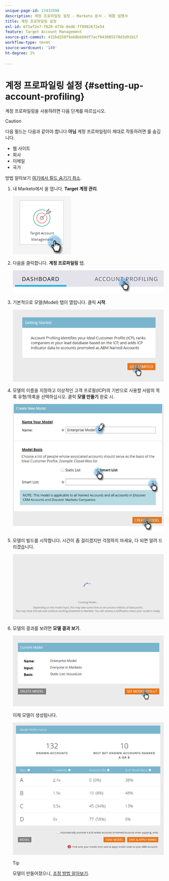 ```yaml
---
unique-page-id: 17432598
description: 계정 프로파일링 설정 - Marketo 문서 - 제품 설명서
title: 계정 프로파일링 설정
exl-id: 6f3af2e7-f820-473b-8ed6-ff0982672e54
feature: Target Account Management
source-git-commit: 431bd258f9a68bbb9df7acf043085578d3d91b1f
workflow-type: tm+mt
source-wordcount: '149'
ht-degree: 2%

---
```


# 계정 프로파일링 설정 {#setting-up-account-profiling}

계정 프로파일링을 사용하려면 다음 단계를 따르십시오.

>[!CAUTION]
>
>다음 필드는 다음과 같아야 합니다 **아님** 계정 프로파일링이 제대로 작동하려면 를 숨깁니다.
>
>* 웹 사이트
>* 회사
>* 이메일
>* 국가
>
>방법 알아보기 [여기에서 필드 숨기기 취소](/help/marketo/product-docs/administration/field-management/hide-and-unhide-a-field.md#unhide-a-field).

1. 내 Marketo에서 을 엽니다. **Target 계정 관리**.

   ![](assets/setting-up-account-profiling-1.png)

1. 다음을 클릭합니다. **계정 프로파일링** 탭.

   ![](assets/two-1.png)

1. 기본적으로 모델(Model) 탭이 열립니다. 클릭 **시작**.

   ![](assets/three.png)

1. 모델의 이름을 지정하고 이상적인 고객 프로필(ICP)의 기반으로 사용할 사람의 목록 유형/목록을 선택하십시오. 클릭 **모델 만들기** 완료 시.

   ![](assets/setting-up-account-profiling-4.png)

1. 모델이 빌드를 시작합니다. 시간이 좀 걸리겠지만 걱정하지 마세요, 다 되면 알려 드리겠습니다.

   ![](assets/five.png)

1. 모델의 결과를 보려면 **모델 결과 보기**.

   ![](assets/six.png)

   이제 모델이 생성됩니다.

   ![](assets/seven.png)

   >[!TIP]
   >
   >모델이 만들어졌으니, [조정 방법 알아보기](/help/marketo/product-docs/target-account-management/account-profiling/account-profiling-ranking-and-tuning.md).
